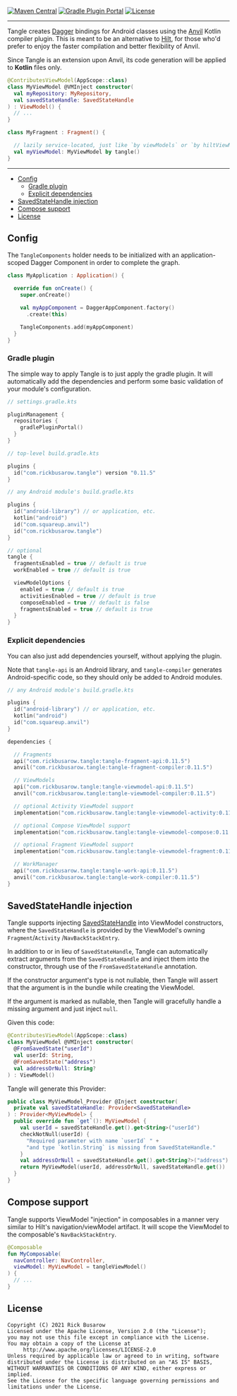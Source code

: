 [![Maven Central](https://img.shields.io/maven-central/v/com.rickbusarow.tangle/tangle-api?style=flat-square)](https://search.maven.org/search?q=com.rickbusarow.tangle)
[![Gradle Plugin Portal](https://img.shields.io/gradle-plugin-portal/v/com.rickbusarow.tangle?style=flat-square)](https://plugins.gradle.org/plugin/com.rickbusarow.tangle)
[![License](https://img.shields.io/badge/license-apache2.0-blue?style=flat-square.svg)](https://opensource.org/licenses/Apache-2.0)

___

Tangle creates [Dagger] bindings for Android classes using the [Anvil] Kotlin compiler plugin. This
is meant to be an alternative to [Hilt], for those who'd prefer to enjoy the faster compilation and
better flexibility of Anvil.

Since Tangle is an extension upon Anvil, its code generation will be applied to **Kotlin** files
only.

```kotlin
@ContributesViewModel(AppScope::class)
class MyViewModel @VMInject constructor(
  val myRepository: MyRepository,
  val savedStateHandle: SavedStateHandle
) : ViewModel() {
  // ...
}

class MyFragment : Fragment() {

  // lazily service-located, just like `by viewModels` or `by hiltViewModel`
  val myViewModel: MyViewModel by tangle()
}
```

____
<!--- TOC -->

* [Config](#config)
  * [Gradle plugin](#gradle-plugin)
  * [Explicit dependencies](#explicit-dependencies)
* [SavedStateHandle injection](#savedstatehandle-injection)
* [Compose support](#compose-support)
* [License](#license)

<!--- END -->

## Config

The `TangleComponents` holder needs to be initialized with an application-scoped Dagger Component in
order to complete the graph.

```kotlin
class MyApplication : Application() {

  override fun onCreate() {
    super.onCreate()

    val myAppComponent = DaggerAppComponent.factory()
      .create(this)

    TangleComponents.add(myAppComponent)
  }
}
```

### Gradle plugin

The simple way to apply Tangle is to just apply the gradle plugin. It will automatically add the
dependencies and perform some basic validation of your module's configuration.

```kotlin
// settings.gradle.kts

pluginManagement {
  repositories {
    gradlePluginPortal()
  }
}
```

```kotlin
// top-level build.gradle.kts

plugins {
  id("com.rickbusarow.tangle") version "0.11.5"
}
```

```kotlin
// any Android module's build.gradle.kts

plugins {
  id("android-library") // or application, etc.
  kotlin("android")
  id("com.squareup.anvil")
  id("com.rickbusarow.tangle")
}

// optional
tangle {
  fragmentsEnabled = true // default is true
  workEnabled = true // default is true

  viewModelOptions {
    enabled = true // default is true
    activitiesEnabled = true // default is true
    composeEnabled = true // default is false
    fragmentsEnabled = true // default is true
  }
}
```

### Explicit dependencies

You can also just add dependencies yourself, without applying the plugin.

Note that `tangle-api` is an Android library, and `tangle-compiler` generates Android-specific code,
so they should only be added to Android modules.

```kotlin
// any Android module's build.gradle.kts

plugins {
  id("android-library") // or application, etc.
  kotlin("android")
  id("com.squareup.anvil")
}

dependencies {

  // Fragments
  api("com.rickbusarow.tangle:tangle-fragment-api:0.11.5")
  anvil("com.rickbusarow.tangle:tangle-fragment-compiler:0.11.5")

  // ViewModels
  api("com.rickbusarow.tangle:tangle-viewmodel-api:0.11.5")
  anvil("com.rickbusarow.tangle:tangle-viewmodel-compiler:0.11.5")

  // optional Activity ViewModel support
  implementation("com.rickbusarow.tangle:tangle-viewmodel-activity:0.11.5")

  // optional Compose ViewModel support
  implementation("com.rickbusarow.tangle:tangle-viewmodel-compose:0.11.5")

  // optional Fragment ViewModel support
  implementation("com.rickbusarow.tangle:tangle-viewmodel-fragment:0.11.5")

  // WorkManager
  api("com.rickbusarow.tangle:tangle-work-api:0.11.5")
  anvil("com.rickbusarow.tangle:tangle-work-compiler:0.11.5")
}
```

## SavedStateHandle injection

Tangle supports injecting [SavedStateHandle] into ViewModel constructors, where
the `SavedStateHandle` is provided by the ViewModel's owning `Fragment`/`Activity`
/`NavBackStackEntry`.

In addition to or in lieu of `SavedStateHandle`, Tangle can automatically extract arguments from
the `SavedStateHandle` and inject them into the constructor, through use of
the `FromSavedStateHandle` annotation.

If the constructor argument's type is not nullable, then Tangle will assert that the argument is in
the bundle while creating the ViewModel.

If the argument is marked as nullable, then Tangle will gracefully handle a missing argument and
just inject `null`.

Given this code:

```kotlin
@ContributesViewModel(AppScope::class)
class MyViewModel @VMInject constructor(
  @FromSavedState("userId")
  val userId: String,
  @FromSavedState("address")
  val addressOrNull: String?
) : ViewModel()
```

Tangle will generate this Provider:

```kotlin
public class MyViewModel_Provider @Inject constructor(
  private val savedStateHandle: Provider<SavedStateHandle>
) : Provider<MyViewModel> {
  public override fun `get`(): MyViewModel {
    val userId = savedStateHandle.get().get<String>("userId")
    checkNotNull(userId) {
      "Required parameter with name `userId` " +
      "and type `kotlin.String` is missing from SavedStateHandle."
    }
    val addressOrNull = savedStateHandle.get().get<String?>("address")
    return MyViewModel(userId, addressOrNull, savedStateHandle.get())
  }
}
```

## Compose support

Tangle supports ViewModel "injection" in composables in a manner very similar to Hilt's
navigation/viewModel artifact. It will scope the ViewModel to the composable's `NavBackStackEntry`.

```kotlin
@Composable
fun MyComposable(
  navController: NavController,
  viewModel: MyViewModel = tangleViewModel()
) {
  // ...
}
```

## License

``` text
Copyright (C) 2021 Rick Busarow
Licensed under the Apache License, Version 2.0 (the "License");
you may not use this file except in compliance with the License.
You may obtain a copy of the License at
     http://www.apache.org/licenses/LICENSE-2.0
Unless required by applicable law or agreed to in writing, software
distributed under the License is distributed on an "AS IS" BASIS,
WITHOUT WARRANTIES OR CONDITIONS OF ANY KIND, either express or implied.
See the License for the specific language governing permissions and
limitations under the License.
```


[Anvil]: https://github.com/square/anvil

[Dagger]: https://dagger.dev

[Hilt]: https://dagger.dev/hilt/view-model.html

[SavedStateHandle]: https://developer.android.com/topic/libraries/architecture/viewmodel-savedstate
